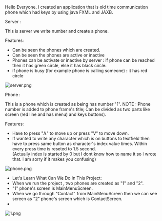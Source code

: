 
Hello Everyone. I created an application that is old time communication phone which had keys by using java FXML and JAXB. 

Server : 

This is server we write number and create a phone.

Features:
- Can be seen the phones which are created.
- Can be seen the phones are active or inactive
- Phones can be activate or inactive  by server  : if phone can be reached then it has green circle, else it has black circle.
- if phone is busy (for example phone is calling someone) : it has red circle

![server.png](https://github.com/AhmetEminSaglik/PhoneProject_2/blob/master/Images%20from%20Application/server.png) 

Phone :

This is a phone which is created as being has number  "1".
NOTE :  Phone number is added to phone frame's title;
Can be divided as two parts  like screen (red  line and has menu) and keys buttons).

Features: 
- Have to press "Ʌ" to move up or press "V" to move down.
- If wanted to write any character which is on buttons to textfield then have to press same button as character's index value times. Within every press time is reseted to 1.5 second.
 <br/>(Actually index is started by 0  but I dont know how to name it so I wrote that. I am sorry if it makes you confusing)
 
![phone.png](https://github.com/AhmetEminSaglik/PhoneProject_2/blob/master/Images%20from%20Application/phone.png) 


- Let's Learn What Can We Do In This Project: 
- When we run the project , two phones are created as "1" and "2".
- "1" phone's screen  is MainMenuScreen.
- When we go through  "Contact" from MainMenuScreen then we can see screen as "2" phone's screen which is ContactScreen.
- 
![1.png](https://github.com/AhmetEminSaglik/PhoneProject_2/blob/master/Images%20from%20Application/1.png)


